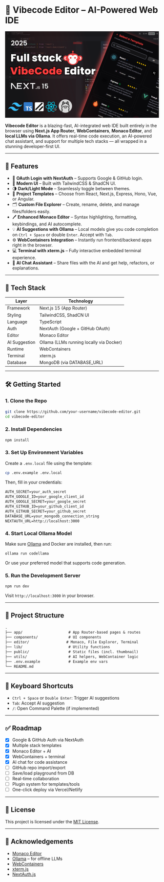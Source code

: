 # 🧠 Vibecode Editor – AI-Powered Web IDE

![Vibecode Editor Thumbnail](public/vibe-code-editor-thumbnail.svg)

**Vibecode Editor** is a blazing-fast, AI-integrated web IDE built entirely in the browser using **Next.js App Router**, **WebContainers**, **Monaco Editor**, and **local LLMs via Ollama**. It offers real-time code execution, an AI-powered chat assistant, and support for multiple tech stacks — all wrapped in a stunning developer-first UI.

---

## 🚀 Features

- 🔐 **OAuth Login with NextAuth** – Supports Google & GitHub login.
- 🎨 **Modern UI** – Built with TailwindCSS & ShadCN UI.
- 🌗 **Dark/Light Mode** – Seamlessly toggle between themes.
- 🧱 **Project Templates** – Choose from React, Next.js, Express, Hono, Vue, or Angular.
- 🗂️ **Custom File Explorer** – Create, rename, delete, and manage files/folders easily.
- 🖊️ **Enhanced Monaco Editor** – Syntax highlighting, formatting, keybindings, and AI autocomplete.
- 💡 **AI Suggestions with Ollama** – Local models give you code completion on `Ctrl + Space` or double `Enter`. Accept with `Tab`.
- ⚙️ **WebContainers Integration** – Instantly run frontend/backend apps right in the browser.
- 💻 **Terminal with xterm.js** – Fully interactive embedded terminal experience.
- 🤖 **AI Chat Assistant** – Share files with the AI and get help, refactors, or explanations.

---

## 🧱 Tech Stack

| Layer         | Technology                                   |
|---------------|----------------------------------------------|
| Framework     | Next.js 15 (App Router)                      |
| Styling       | TailwindCSS, ShadCN UI                       |
| Language      | TypeScript                                   |
| Auth          | NextAuth (Google + GitHub OAuth)             |
| Editor        | Monaco Editor                                |
| AI Suggestion | Ollama (LLMs running locally via Docker)     |
| Runtime       | WebContainers                                |
| Terminal      | xterm.js                                     |
| Database      | MongoDB (via DATABASE_URL)                   |

---

## 🛠️ Getting Started

### 1. Clone the Repo

```bash
git clone https://github.com/your-username/vibecode-editor.git
cd vibecode-editor
````

### 2. Install Dependencies

```bash
npm install
```

### 3. Set Up Environment Variables

Create a `.env.local` file using the template:

```bash
cp .env.example .env.local
```

Then, fill in your credentials:

```env
AUTH_SECRET=your_auth_secret
AUTH_GOOGLE_ID=your_google_client_id
AUTH_GOOGLE_SECRET=your_google_secret
AUTH_GITHUB_ID=your_github_client_id
AUTH_GITHUB_SECRET=your_github_secret
DATABASE_URL=your_mongodb_connection_string
NEXTAUTH_URL=http://localhost:3000
```

### 4. Start Local Ollama Model

Make sure [Ollama](https://ollama.com/) and Docker are installed, then run:

```bash
ollama run codellama
```

Or use your preferred model that supports code generation.

### 5. Run the Development Server

```bash
npm run dev
```

Visit `http://localhost:3000` in your browser.

---

## 📁 Project Structure

```
.
├── app/                     # App Router-based pages & routes
├── components/              # UI components
├── editor/                 # Monaco, File Explorer, Terminal
├── lib/                     # Utility functions
├── public/                  # Static files (incl. thumbnail)
├── utils/                   # AI helpers, WebContainer logic
├── .env.example             # Example env vars
└── README.md
```

---

## 🎯 Keyboard Shortcuts

* `Ctrl + Space` or `Double Enter`: Trigger AI suggestions
* `Tab`: Accept AI suggestion
* `/`: Open Command Palette (if implemented)

---

## ✅ Roadmap

* [x] Google & GitHub Auth via NextAuth
* [x] Multiple stack templates
* [x] Monaco Editor + AI
* [x] WebContainers + terminal
* [x] AI chat for code assistance
* [ ] GitHub repo import/export
* [ ] Save/load playground from DB
* [ ] Real-time collaboration
* [ ] Plugin system for templates/tools
* [ ] One-click deploy via Vercel/Netlify

---

## 📄 License

This project is licensed under the [MIT License](LICENSE).

---

## 🙏 Acknowledgements

* [Monaco Editor](https://microsoft.github.io/monaco-editor/)
* [Ollama](https://ollama.com/) – for offline LLMs
* [WebContainers](https://webcontainers.io/)
* [xterm.js](https://xtermjs.org/)
* [NextAuth.js](https://next-auth.js.org/)

```

